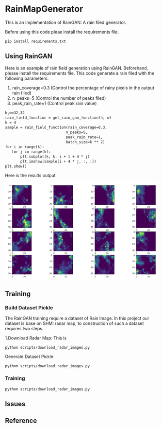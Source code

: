 # RainMapGenerator
This is an implementation of RainGAN: A rain filed generator.

Before using this code pleae install the requirements file.
```
pip install requirements.txt
```
## Using RainGAN
Here is an example of rain field generation using RainGAN.
Beforehand, please install the requirements file. This code generate a rain filed with the following parameters:
1. rain_coverage=0.3 (Control the percentage of rainy pixels in the output rain filed)
2. n_peaks=5  (Control the number of peaks filed)
2. peak_rain_rate=1  (Control peak rain value)
 ```
h,w=32,32
rain_field_function = get_rain_gan_function(h, w)
k = 4
sample = rain_field_function(rain_coverage=0.3, 
                             n_peaks=5,
                             peak_rain_rate=1, 
                             batch_size=k ** 2)
for i in range(k):
    for j in range(k):
        plt.subplot(k, k, i + 1 + 4 * j)
        plt.imshow(sample[i + 4 * j, :, :])
plt.show()
```
Here is the results output 

![RainGAN](image/example_raingan_output.PNG)
## Training
### Build Dataset Pickle
The RainGAN training require a dataset of  Rain Image. In this project our dataset is base on SHMI radar map, to construction of such a dataset requires two steps.
 
1.Download Radar Map: This is 
```
python scripts/download_radar_images.py 
```
Generate Dataset Pickle
```
python scripts/download_radar_images.py 
```

### Training

```
python scripts/download_radar_images.py 
```


## Issues

## Reference


